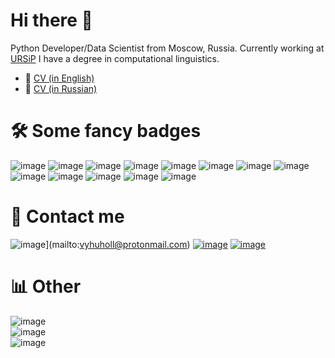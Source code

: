 # Hi there 👋
Python Developer/Data Scientist from Moscow, Russia. Currently working at [URSiP](https://www.ursip.ru) I have a degree in computational linguistics.
* 💼 [CV (in English)](https://drive.google.com/file/d/1xcQclf3LhHONAxUk9ppwO0Dm8gJCnm_a/view?usp=sharing)
* 💼 [CV (in Russian)](https://hh.ru/resume/fdc62301ff09d28f750039ed1f3045344f6c78)
# 🛠 Some fancy badges
![image](https://img.shields.io/badge/Python-FFD43B?style=for-the-badge&logo=python&logoColor=blue) ![image](https://img.shields.io/badge/Go-00ADD8?style=for-the-badge&logo=go&logoColor=white) ![image](https://img.shields.io/badge/Pandas-2C2D72?style=for-the-badge&logo=pandas&logoColor=white) ![image](https://img.shields.io/badge/Numpy-777BB4?style=for-the-badge&logo=numpy&logoColor=white) ![image](https://img.shields.io/badge/scikit_learn-F7931E?style=for-the-badge&logo=scikit-learn&logoColor=white) ![image](https://img.shields.io/badge/PyTorch-EE4C2C?style=for-the-badge&logo=pytorch&logoColor=white) ![image](https://img.shields.io/badge/Jupyter-F37626.svg?&style=for-the-badge&logo=Jupyter&logoColor=white)
 ![image](https://img.shields.io/badge/Django-092E20?style=for-the-badge&logo=django&logoColor=green) ![image](https://img.shields.io/badge/PostgreSQL-316192?style=for-the-badge&logo=postgresql&logoColor=white)
 ![image](https://img.shields.io/badge/Flask-000000?style=for-the-badge&logo=flask&logoColor=white) ![image](https://img.shields.io/badge/HTML5-E34F26?style=for-the-badge&logo=html5&logoColor=white) ![image](https://img.shields.io/badge/CSS3-1572B6?style=for-the-badge&logo=css3&logoColor=white) ![image](https://img.shields.io/badge/LaTeX-47A141?style=for-the-badge&logo=LaTeX&logoColor=white)
# 🤝 Contact me
![image](https://img.shields.io/badge/ProtonMail-8B89CC?style=for-the-badge&logo=protonmail&logoColor=white)](mailto:vyhuholl@protonmail.com) [ ![image](https://img.shields.io/badge/Telegram-2CA5E0?style=for-the-badge&logo=telegram&logoColor=white)](https://t.me/olgap981) [ ![image](https://img.shields.io/badge/LinkedIn-0077B5?style=for-the-badge&logo=linkedin&logoColor=white)](https://www.linkedin.com/in/vyhuholl/)
# 📊 Other
 ![image](https://github-profile-summary-cards.vercel.app/api/cards/profile-details?username=vyhuholl&theme=github_dark)<br>
 ![image](https://github-readme-stats-git-masterrstaa-rickstaa.vercel.app/api?username=vyhuholl&theme=highcontrast)<br>
 ![image](https://github-readme-stats.vercel.app/api/top-langs/?username=vyhuholl&theme=highcontrast)

